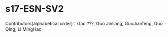 # s17-ESN-SV2
Contributors(alphabetical order)：Gao ???, Guo Jinliang, GuoJianfeng, Guo Qing, Li MingHao
